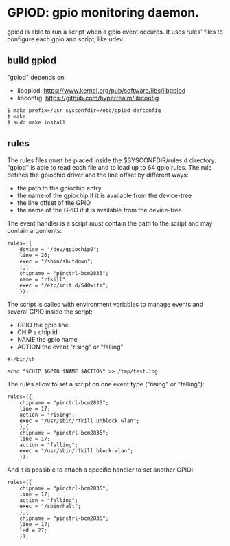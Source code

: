 # GPIOD: gpio monitoring daemon.

gpiod is able to run a script when a gpio event occures. It uses rules' files to configure each gpio and script, like udev.

## build gpiod

"gpiod" depends on:
 * libgpiod: https://www.kernel.org/pub/software/libs/libgpiod
 * libconfig: https://github.com/hyperrealm/libconfig

``` shell
$ make prefix=/usr sysconfdir=/etc/gpiod defconfig
$ make
$ sudo make install
```

## rules

The rules files must be placed inside the $SYSCONFDIR/rules.d directory.
"gpiod" is able to read each file and to load up to 64 gpio rules.
The rule defines the gpiochip driver and the line offset by different ways:

 - the path to the gpiochip entry
 - the name of the gpiochip if it is available from the device-tree
 - the line offset of the GPIO
 - the name of the GPIO if it is available from the device-tree

The event handler is a script must contain the path to the script and may contain arguments:

``` config
rules=({
	device = "/dev/gpiochip0";
	line = 26;
	exec = "/sbin/shutdown";
	},{
	chipname = "pinctrl-bcm2835";
	name = "rfkill";
	exec = "/etc/init.d/S40wifi";
	});
```

The script is called with environment variables to manage events and several GPIO inside the script:

 * GPIO the gpio line
 * CHIP a chip id
 * NAME the gpio name
 * ACTION the event "rising" or "falling"

``` shell
#!/bin/sh

echo "$CHIP $GPIO $NAME $ACTION" >> /tmp/test.log
```

The rules allow to set a script on one event type ("rising" or "falling"):

``` config
rules=({
	chipname = "pinctrl-bcm2835";
	line = 17;
	action = "rising";
	exec = "/usr/sbin/rfkill unblock wlan";
	},{
	chipname = "pinctrl-bcm2835";
	line = 17;
	action = "falling";
	exec = "/usr/sbin/rfkill block wlan";
	});
```

And it is possible to attach a specific handler to set another GPIO:

``` config
rules=({
	chipname = "pinctrl-bcm2835";
	line = 17;
	action = "falling";
	exec = "/sbin/halt";
	},{
	chipname = "pinctrl-bcm2835";
	line = 17;
	led = 27;
	});
```
